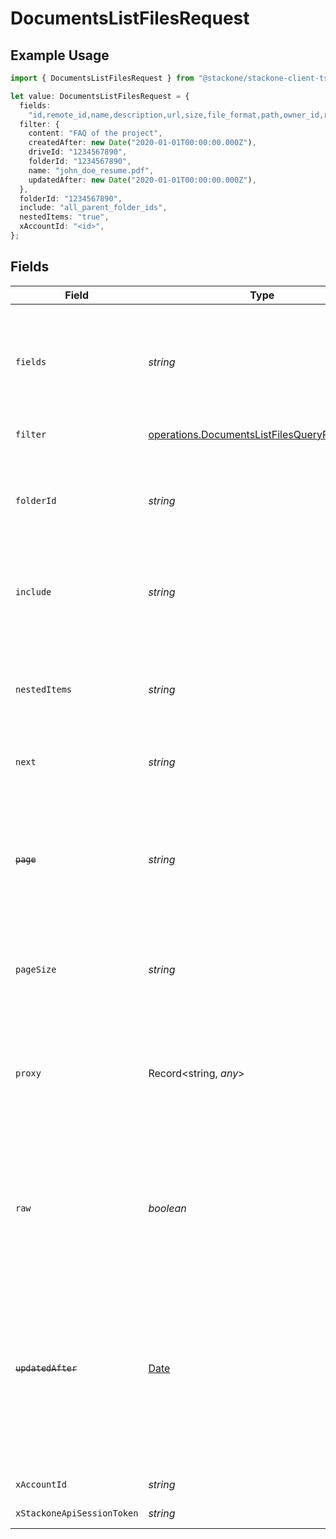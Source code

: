 # DocumentsListFilesRequest

## Example Usage

```typescript
import { DocumentsListFilesRequest } from "@stackone/stackone-client-ts/sdk/models/operations";

let value: DocumentsListFilesRequest = {
  fields:
    "id,remote_id,name,description,url,size,file_format,path,owner_id,remote_owner_id,folder_id,remote_folder_id,drive_id,remote_drive_id,export_formats,default_download_format,created_at,updated_at,has_content,has_children,all_parent_folder_ids,remote_all_parent_folder_ids",
  filter: {
    content: "FAQ of the project",
    createdAfter: new Date("2020-01-01T00:00:00.000Z"),
    driveId: "1234567890",
    folderId: "1234567890",
    name: "john_doe_resume.pdf",
    updatedAfter: new Date("2020-01-01T00:00:00.000Z"),
  },
  folderId: "1234567890",
  include: "all_parent_folder_ids",
  nestedItems: "true",
  xAccountId: "<id>",
};
```

## Fields

| Field                                                                                                                                                                                                                                                                         | Type                                                                                                                                                                                                                                                                          | Required                                                                                                                                                                                                                                                                      | Description                                                                                                                                                                                                                                                                   | Example                                                                                                                                                                                                                                                                       |
| ----------------------------------------------------------------------------------------------------------------------------------------------------------------------------------------------------------------------------------------------------------------------------- | ----------------------------------------------------------------------------------------------------------------------------------------------------------------------------------------------------------------------------------------------------------------------------- | ----------------------------------------------------------------------------------------------------------------------------------------------------------------------------------------------------------------------------------------------------------------------------- | ----------------------------------------------------------------------------------------------------------------------------------------------------------------------------------------------------------------------------------------------------------------------------- | ----------------------------------------------------------------------------------------------------------------------------------------------------------------------------------------------------------------------------------------------------------------------------- |
| `fields`                                                                                                                                                                                                                                                                      | *string*                                                                                                                                                                                                                                                                      | :heavy_minus_sign:                                                                                                                                                                                                                                                            | The comma separated list of fields that will be returned in the response (if empty, all fields are returned)                                                                                                                                                                  | id,remote_id,name,description,url,size,file_format,path,owner_id,remote_owner_id,folder_id,remote_folder_id,drive_id,remote_drive_id,export_formats,default_download_format,created_at,updated_at,has_content,has_children,all_parent_folder_ids,remote_all_parent_folder_ids |
| `filter`                                                                                                                                                                                                                                                                      | [operations.DocumentsListFilesQueryParamFilter](../../../sdk/models/operations/documentslistfilesqueryparamfilter.md)                                                                                                                                                         | :heavy_minus_sign:                                                                                                                                                                                                                                                            | Documents Files Filter                                                                                                                                                                                                                                                        |                                                                                                                                                                                                                                                                               |
| `folderId`                                                                                                                                                                                                                                                                    | *string*                                                                                                                                                                                                                                                                      | :heavy_minus_sign:                                                                                                                                                                                                                                                            | Use to only include Files within the specified Folder. Required when requesting nested items                                                                                                                                                                                  | 1234567890                                                                                                                                                                                                                                                                    |
| `include`                                                                                                                                                                                                                                                                     | *string*                                                                                                                                                                                                                                                                      | :heavy_minus_sign:                                                                                                                                                                                                                                                            | The comma separated list of fields that will be included in the response                                                                                                                                                                                                      | all_parent_folder_ids                                                                                                                                                                                                                                                         |
| `nestedItems`                                                                                                                                                                                                                                                                 | *string*                                                                                                                                                                                                                                                                      | :heavy_minus_sign:                                                                                                                                                                                                                                                            | When "true" and used with filter[folder_id], the response includes Files and Files within descendant Folders                                                                                                                                                                  | true                                                                                                                                                                                                                                                                          |
| `next`                                                                                                                                                                                                                                                                        | *string*                                                                                                                                                                                                                                                                      | :heavy_minus_sign:                                                                                                                                                                                                                                                            | The unified cursor                                                                                                                                                                                                                                                            |                                                                                                                                                                                                                                                                               |
| ~~`page`~~                                                                                                                                                                                                                                                                    | *string*                                                                                                                                                                                                                                                                      | :heavy_minus_sign:                                                                                                                                                                                                                                                            | : warning: ** DEPRECATED **: This will be removed in a future release, please migrate away from it as soon as possible.<br/><br/>The page number of the results to fetch                                                                                                      |                                                                                                                                                                                                                                                                               |
| `pageSize`                                                                                                                                                                                                                                                                    | *string*                                                                                                                                                                                                                                                                      | :heavy_minus_sign:                                                                                                                                                                                                                                                            | The number of results per page (default value is 25)                                                                                                                                                                                                                          |                                                                                                                                                                                                                                                                               |
| `proxy`                                                                                                                                                                                                                                                                       | Record<string, *any*>                                                                                                                                                                                                                                                         | :heavy_minus_sign:                                                                                                                                                                                                                                                            | Query parameters that can be used to pass through parameters to the underlying provider request by surrounding them with 'proxy' key                                                                                                                                          |                                                                                                                                                                                                                                                                               |
| `raw`                                                                                                                                                                                                                                                                         | *boolean*                                                                                                                                                                                                                                                                     | :heavy_minus_sign:                                                                                                                                                                                                                                                            | Indicates that the raw request result should be returned in addition to the mapped result (default value is false)                                                                                                                                                            |                                                                                                                                                                                                                                                                               |
| ~~`updatedAfter`~~                                                                                                                                                                                                                                                            | [Date](https://developer.mozilla.org/en-US/docs/Web/JavaScript/Reference/Global_Objects/Date)                                                                                                                                                                                 | :heavy_minus_sign:                                                                                                                                                                                                                                                            | : warning: ** DEPRECATED **: This will be removed in a future release, please migrate away from it as soon as possible.<br/><br/>Use a string with a date to only select results updated after that given date                                                                | 2020-01-01T00:00:00.000Z                                                                                                                                                                                                                                                      |
| `xAccountId`                                                                                                                                                                                                                                                                  | *string*                                                                                                                                                                                                                                                                      | :heavy_check_mark:                                                                                                                                                                                                                                                            | The account identifier                                                                                                                                                                                                                                                        |                                                                                                                                                                                                                                                                               |
| `xStackoneApiSessionToken`                                                                                                                                                                                                                                                    | *string*                                                                                                                                                                                                                                                                      | :heavy_minus_sign:                                                                                                                                                                                                                                                            | The session token                                                                                                                                                                                                                                                             |                                                                                                                                                                                                                                                                               |